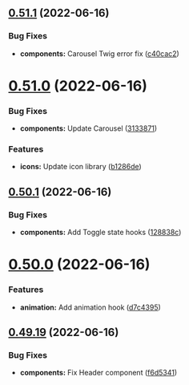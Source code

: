 ## [0.51.1](https://github.com/jacecotton/tcds/compare/v0.51.0...v0.51.1) (2022-06-16)


### Bug Fixes

* **components:** Carousel Twig error fix ([c40cac2](https://github.com/jacecotton/tcds/commit/c40cac2ecd31dacc31bd2e221c7025bb53fb3040))



# [0.51.0](https://github.com/jacecotton/tcds/compare/v0.50.1...v0.51.0) (2022-06-16)


### Bug Fixes

* **components:** Update Carousel ([3133871](https://github.com/jacecotton/tcds/commit/3133871078cd7e0bc41a591bb6479997dd2f1635))


### Features

* **icons:** Update icon library ([b1286de](https://github.com/jacecotton/tcds/commit/b1286de300b1d105cfee18b00c130f7b99c3ae48))



## [0.50.1](https://github.com/jacecotton/tcds/compare/v0.50.0...v0.50.1) (2022-06-16)


### Bug Fixes

* **components:** Add Toggle state hooks ([128838c](https://github.com/jacecotton/tcds/commit/128838cef953de917e55b197af0089b24132f3ba))



# [0.50.0](https://github.com/jacecotton/tcds/compare/v0.49.19...v0.50.0) (2022-06-16)


### Features

* **animation:** Add animation hook ([d7c4395](https://github.com/jacecotton/tcds/commit/d7c4395a66685e6ecd2fe45f60511a5134993e57))



## [0.49.19](https://github.com/jacecotton/tcds/compare/v0.49.18...v0.49.19) (2022-06-16)


### Bug Fixes

* **components:** Fix Header component ([f6d5341](https://github.com/jacecotton/tcds/commit/f6d53414c41347bd02c044402487198c3c31c18a))



